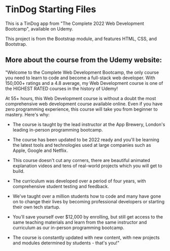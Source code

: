 # TinDog Starting Files

This is a TinDog app from "The Complete 2022 Web Development Bootcamp", available on Udemy.

This project is from the Bootstrap module, and features HTML, CSS, and Bootstrap.

## More about the course from the Udemy website: 

"Welcome to the Complete Web Development Bootcamp, the only course you need to learn to code and become a full-stack web developer. With 150,000+ ratings and a 4.8 average, my Web Development course is one of the HIGHEST RATED courses in the history of Udemy! 

At 55+ hours, this Web Development course is without a doubt the most comprehensive web development course available online. Even if you have zero programming experience, this course will take you from beginner to mastery. Here's why:

- The course is taught by the lead instructor at the App Brewery, London's leading in-person programming bootcamp.

- The course has been updated to be 2022 ready and you'll be learning the latest tools and technologies used at large companies such as Apple, Google and Netflix.

- This course doesn't cut any corners, there are beautiful animated explanation videos and tens of real-world projects which you will get to build.

- The curriculum was developed over a period of four years, with comprehensive student testing and feedback.

- We've taught over a million students how to code and many have gone on to change their lives by becoming professional developers or starting their own tech startup.

- You'll save yourself over $12,000 by enrolling, but still get access to the same teaching materials and learn from the same instructor and curriculum as our in-person programming bootcamp.

- The course is constantly updated with new content, with new projects and modules determined by students - that's you!"
